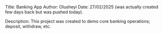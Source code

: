 Title: Banking App
Author: Olusheyi
Date: 27/02/2025 (was actually created few days back but was pushed today).

Description: 
This project was created to demo core banking operations; deposit, withdraw, etc.
